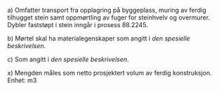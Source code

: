 a) Omfatter transport fra opplagring på byggeplass, muring av ferdig tilhugget stein samt oppmørtling av fuger for steinhvelv og overmurer.
Dybler faststøpt i stein inngår i prosess 88.2245.

b) Mørtel skal ha materialegenskaper som angitt i *den spesielle beskrivelsen*.

c) Som angitt i *den spesielle beskrivelsen*.

x) Mengden måles som netto prosjektert volum av ferdig konstruksjon. Enhet: m3

